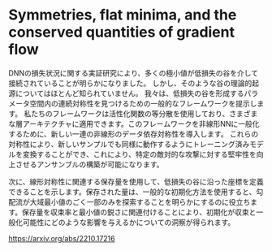 # Symmetries, flat minima, and the conserved quantities of gradient flow

DNNの損失状況に関する実証研究により、多くの極小値が低損失の谷を介して接続されていることが明らかになりました。
しかし、そのような谷の理論的起源についてはほとんど知られていません。
我々は、低損失の谷を形成するパラメータ空間内の連続対称性を見つけるための一般的なフレームワークを提示します。
私たちのフレームワークは活性化関数の等分散を使用しており、さまざまな層アーキテクチャに適用できます。このフレームワークを非線形NNに一般化するために、新しい一連の非線形のデータ依存対称性を導入します。
これらの対称性により、新しいサンプルでも同様に動作するようにトレーニング済みモデルを変換することができ、これにより、特定の敵対的な攻撃に対する堅牢性を向上させるアンサンブルの構築が可能になります。

次に、線形対称性に関連する保存量を使用して、低損失の谷に沿った座標を定義できることを示します。保存された量は、一般的な初期化方法を使用すると、勾配流が大域最小値のごく一部のみを探索することを明らかにするのに役立ちます。保存量を収束率と最小値の鋭さに関連付けることにより、初期化が収束と一般化可能性にどのような影響を与えるかについての洞察が得られます。

https://arxiv.org/abs/2210.17216
